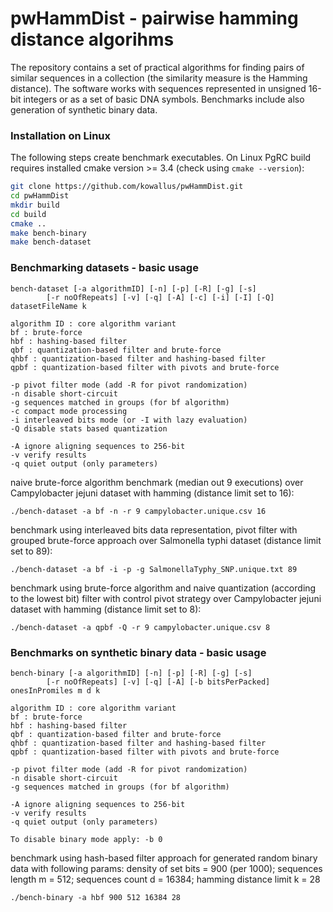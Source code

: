 # pwHammDist - pairwise hamming distance algorihms
 
The repository contains a set of practical algorithms for finding pairs of similar sequences in a collection (the similarity measure is the Hamming distance).
The software works with sequences represented in unsigned 16-bit integers or as a set of basic DNA symbols. Benchmarks include also generation of synthetic binary data.

### Installation on Linux

The following steps create benchmark executables. 
On Linux PgRC build requires installed cmake version >= 3.4 (check using ```cmake --version```):
```bash
git clone https://github.com/kowallus/pwHammDist.git
cd pwHammDist
mkdir build
cd build
cmake ..
make bench-binary
make bench-dataset
```

### Benchmarking datasets - basic usage 

```
bench-dataset [-a algorithmID] [-n] [-p] [-R] [-g] [-s] 
		[-r noOfRepeats] [-v] [-q] [-A] [-c] [-i] [-I] [-Q] datasetFileName k

algorithm ID : core algorithm variant
bf : brute-force
hbf : hashing-based filter
qbf : quantization-based filter and brute-force
qhbf : quantization-based filter and hashing-based filter
qpbf : quantization-based filter with pivots and brute-force

-p pivot filter mode (add -R for pivot randomization)
-n disable short-circuit
-g sequences matched in groups (for bf algorithm)
-c compact mode processing
-i interleaved bits mode (or -I with lazy evaluation)
-Q disable stats based quantization

-A ignore aligning sequences to 256-bit
-v verify results 
-q quiet output (only parameters)

```

naive brute-force algorithm benchmark (median out 9 executions) over Campylobacter jejuni dataset with hamming (distance limit set to 16):
```
./bench-dataset -a bf -n -r 9 campylobacter.unique.csv 16
```
benchmark using interleaved bits data representation, pivot filter with grouped brute-force approach over Salmonella typhi dataset (distance limit set to 89):
```
./bench-dataset -a bf -i -p -g SalmonellaTyphy_SNP.unique.txt 89
```
benchmark using brute-force algorithm and naive quantization (according to the lowest bit) filter with control pivot strategy over Campylobacter jejuni dataset with hamming (distance limit set to 8):
```
./bench-dataset -a qpbf -Q -r 9 campylobacter.unique.csv 8
```


### Benchmarks on synthetic binary data - basic usage 

```
bench-binary [-a algorithmID] [-n] [-p] [-R] [-g] [-s] 
		[-r noOfRepeats] [-v] [-q] [-A] [-b bitsPerPacked] onesInPromiles m d k

algorithm ID : core algorithm variant
bf : brute-force
hbf : hashing-based filter
qbf : quantization-based filter and brute-force
qhbf : quantization-based filter and hashing-based filter
qpbf : quantization-based filter with pivots and brute-force

-p pivot filter mode (add -R for pivot randomization)
-n disable short-circuit
-g sequences matched in groups (for bf algorithm)

-A ignore aligning sequences to 256-bit
-v verify results 
-q quiet output (only parameters)

To disable binary mode apply: -b 0

```

benchmark using hash-based filter approach for generated random binary data with following params: density of set bits = 900 (per 1000); sequences length m = 512; sequences count d = 16384; hamming distance limit k = 28
```
./bench-binary -a hbf 900 512 16384 28
```
